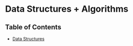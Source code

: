 # **Data Structures + Algorithms**
## **Table of Contents**

- [Data Structures](#data-structures)
  


